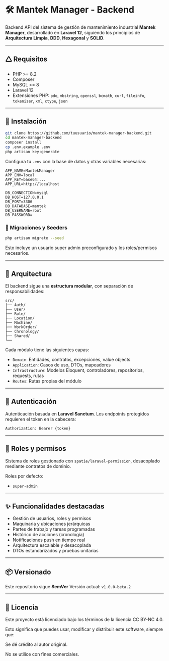 # 🛠️ Mantek Manager - Backend

Backend API del sistema de gestión de mantenimiento industrial **Mantek Manager**, desarrollado en **Laravel 12**, siguiendo los principios de **Arquitectura Limpia**, **DDD**, **Hexagonal** y **SOLID**.

---

## 🛆 Requisitos

* PHP >= 8.2
* Composer
* MySQL >= 8
* Laravel 12
* Extensiones PHP: `pdo`, `mbstring`, `openssl`, `bcmath`, `curl`, `fileinfo`, `tokenizer`, `xml`, `ctype`, `json`

---

## 🚀 Instalación

```bash
git clone https://github.com/tuusuario/mantek-manager-backend.git
cd mantek-manager-backend
composer install
cp .env.example .env
php artisan key:generate
```

Configura tu `.env` con la base de datos y otras variables necesarias:

```dotenv
APP_NAME=MantekManager
APP_ENV=local
APP_KEY=base64:...
APP_URL=http://localhost

DB_CONNECTION=mysql
DB_HOST=127.0.0.1
DB_PORT=3306
DB_DATABASE=mantek
DB_USERNAME=root
DB_PASSWORD=
```

### 🧱 Migraciones y Seeders

```bash
php artisan migrate --seed
```

Esto incluye un usuario super admin preconfigurado y los roles/permisos necesarios.

---

## 🧠 Arquitectura

El backend sigue una **estructura modular**, con separación de responsabilidades:

```
src/
├── Auth/
├── User/
├── Role/
├── Location/
├── Machine/
├── WorkOrder/
├── Chronology/
├── Shared/
└── 
```

Cada módulo tiene las siguientes capas:

* `Domain`: Entidades, contratos, excepciones, value objects
* `Application`: Casos de uso, DTOs, mapeadores
* `Infrastructure`: Modelos Eloquent, controladores, repositorios, requests, rutas
* `Routes`: Rutas propias del módulo

---

## 🔐 Autenticación

Autenticación basada en **Laravel Sanctum**.
Los endpoints protegidos requieren el token en la cabecera:

```
Authorization: Bearer {token}
```

---

## 👤 Roles y permisos

Sistema de roles gestionado con `spatie/laravel-permission`, desacoplado mediante contratos de dominio.

Roles por defecto:

* `super-admin`

---

## ✨ Funcionalidades destacadas

* Gestión de usuarios, roles y permisos
* Maquinaria y ubicaciones jerárquicas
* Partes de trabajo y tareas programadas
* Histórico de acciones (cronología)
* Notificaciones push en tiempo real
* Arquitectura escalable y desacoplada
* DTOs estandarizados y pruebas unitarias

---

## 📦 Versionado

Este repositorio sigue **SemVer**
Versión actual: `v1.0.0-beta.2`

---

## 📄 Licencia

Este proyecto está licenciado bajo los términos de la licencia CC BY-NC 4.0.

Esto significa que puedes usar, modificar y distribuir este software, siempre que:

Se dé crédito al autor original.

No se utilice con fines comerciales.